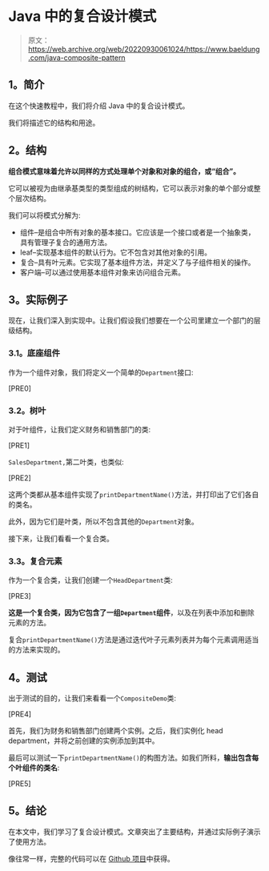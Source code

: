 # Java 中的复合设计模式

> 原文：<https://web.archive.org/web/20220930061024/https://www.baeldung.com/java-composite-pattern>

## **1。简介**

在这个快速教程中，我们将介绍 Java 中的复合设计模式。

我们将描述它的结构和用途。

## **2。结构**

**组合模式意味着允许以同样的方式处理单个对象和对象的组合，或“组合”。**

它可以被视为由继承基类型的类型组成的树结构，它可以表示对象的单个部分或整个层次结构。

我们可以将模式分解为:

*   组件–是组合中所有对象的基本接口。它应该是一个接口或者是一个抽象类，具有管理子复合的通用方法。
*   leaf–实现基本组件的默认行为。它不包含对其他对象的引用。
*   复合–具有叶元素。它实现了基本组件方法，并定义了与子组件相关的操作。
*   客户端–可以通过使用基本组件对象来访问组合元素。

## **3。实际例子**

现在，让我们深入到实现中。让我们假设我们想要在一个公司里建立一个部门的层级结构。

### **3.1。底座组件**

作为一个组件对象，我们将定义一个简单的`Department`接口:

[PRE0]

### **3.2。树叶**

对于叶组件，让我们定义财务和销售部门的类:

[PRE1]

`SalesDepartment,`第二叶类，也类似:

[PRE2]

这两个类都从基本组件实现了`printDepartmentName()`方法，并打印出了它们各自的类名。

此外，因为它们是叶类，所以不包含其他的`Department`对象。

接下来，让我们看看一个复合类。

### **3.3。复合元素**

作为一个复合类，让我们创建一个`HeadDepartment`类:

[PRE3]

**这是一个复合类，因为它包含了一组`Department`组件**，以及在列表中添加和删除元素的方法。

复合`printDepartmentName()`方法是通过迭代叶子元素列表并为每个元素调用适当的方法来实现的。

## **4。测试**

出于测试的目的，让我们来看看一个`CompositeDemo`类:

[PRE4]

首先，我们为财务和销售部门创建两个实例。之后，我们实例化 head department，并将之前创建的实例添加到其中。

最后可以测试一下`printDepartmentName()`的构图方法。如我们所料，**输出包含每个叶组件的类名**:

[PRE5]

## **5。结论**

在本文中，我们学习了复合设计模式。文章突出了主要结构，并通过实际例子演示了使用方法。

像往常一样，完整的代码可以在 [Github 项目](https://web.archive.org/web/20221206080838/https://github.com/eugenp/tutorials/tree/master/patterns-modules/design-patterns-structural)中获得。